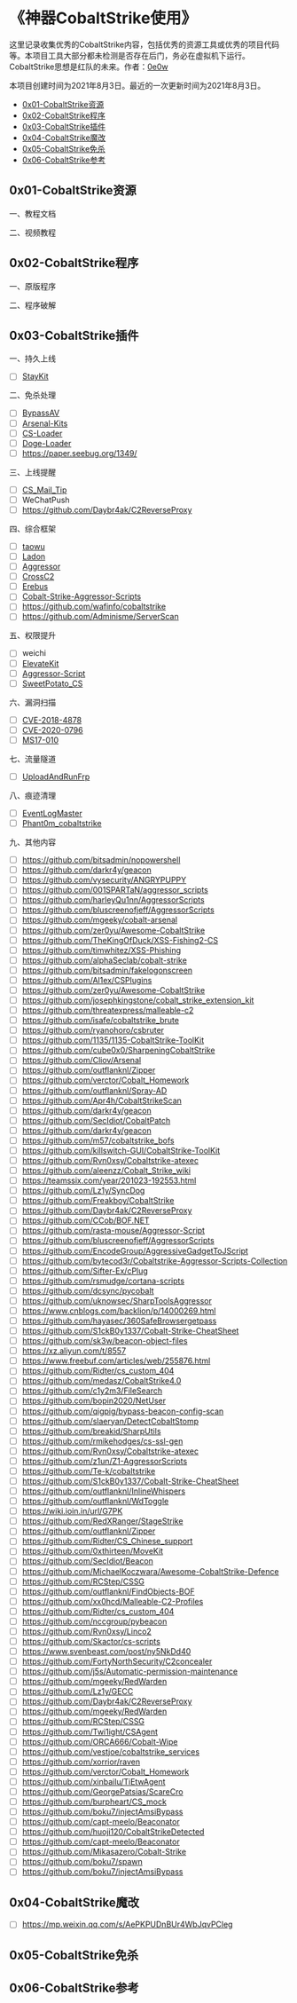 # 《神器CobaltStrike使用》

这里记录收集优秀的CobaltStrike内容，包括优秀的资源工具或优秀的项目代码等。本项目工具大部分都未检测是否存在后门，务必在虚拟机下运行。CobaltStrike思想是红队的未来。作者：[0e0w](https://github.com/0e0w)

本项目创建时间为2021年8月3日。最近的一次更新时间为2021年8月3日。

- [0x01-CobaltStrike资源]()
- [0x02-CobaltStrike程序]()
- [0x03-CobaltStrike插件]()
- [0x04-CobaltStrike魔改]()
- [0x05-CobaltStrike免杀]()
- [0x06-CobaltStrike参考]()

## 0x01-CobaltStrike资源

一、教程文档

二、视频教程

## 0x02-CobaltStrike程序

一、原版程序

二、程序破解

## 0x03-CobaltStrike插件

一、持久上线

- [ ] [StayKit](https://github.com/0xthirteen/StayKit)

二、免杀处理

- [ ] [BypassAV](https://github.com/hack2fun/BypassAV)
- [ ] [Arsenal-Kits](https://github.com/Cliov/Arsenal)
- [ ] [CS-Loader](https://github.com/Gality369/CS-Loader)
- [ ] [Doge-Loader](https://github.com/timwhitez/Doge-Loader)
- [ ] https://paper.seebug.org/1349/

三、上线提醒

- [ ] [CS_Mail_Tip](https://github.com/0x50j/CS_Mail_Tip)
- [ ] WeChatPush
- [ ] https://github.com/Daybr4ak/C2ReverseProxy

四、综合框架

- [ ] [taowu](https://github.com/pandasec888/taowu-cobalt-strike)
- [ ] [Ladon](https://github.com/k8gege/Ladon)
- [ ] [Aggressor](https://github.com/k8gege/Aggressor)
- [ ] [CrossC2](https://github.com/gloxec/CrossC2)
- [ ] [Erebus](https://github.com/DeEpinGh0st/Erebus)
- [ ] [Cobalt-Strike-Aggressor-Scripts](https://github.com/timwhitez/Cobalt-Strike-Aggressor-Scripts)
- [ ] https://github.com/wafinfo/cobaltstrike
- [ ] https://github.com/Adminisme/ServerScan

五、权限提升

- [ ] weichi
- [ ] [ElevateKit](https://github.com/rsmudge/ElevateKit)
- [ ] [Aggressor-Script](https://github.com/rasta-mouse/Aggressor-Script)
- [ ] [SweetPotato_CS](https://github.com/Tycx2ry/SweetPotato_CS)

六、漏洞扫描

- [ ] [CVE-2018-4878](https://github.com/vysecurity/CVE-2018-4878)
- [ ] [CVE-2020-0796](https://github.com/Rvn0xsy/CVE_2020_0796_CNA)
- [ ] [MS17-010](https://github.com/phink-team/Cobaltstrike-MS17-010)

七、流量隧道

- [ ] [UploadAndRunFrp](https://github.com/Ch1ngg/AggressorScript-UploadAndRunFrp)

八、痕迹清理

- [ ] [EventLogMaster](https://github.com/QAX-A-Team/EventLogMaster)
- [ ] [Phant0m_cobaltstrike](https://github.com/p292/Phant0m_cobaltstrike)

九、其他内容

- [ ] https://github.com/bitsadmin/nopowershell
- [ ] https://github.com/darkr4y/geacon
- [ ] https://github.com/vysecurity/ANGRYPUPPY
- [ ] https://github.com/001SPARTaN/aggressor_scripts
- [ ] https://github.com/harleyQu1nn/AggressorScripts
- [ ] https://github.com/bluscreenofjeff/AggressorScripts
- [ ] https://github.com/mgeeky/cobalt-arsenal
- [ ] https://github.com/zer0yu/Awesome-CobaltStrike
- [ ] https://github.com/TheKingOfDuck/XSS-Fishing2-CS
- [ ] https://github.com/timwhitez/XSS-Phishing
- [ ] https://github.com/alphaSeclab/cobalt-strike
- [ ] https://github.com/bitsadmin/fakelogonscreen
- [ ] https://github.com/Al1ex/CSPlugins
- [ ] https://github.com/zer0yu/Awesome-CobaltStrike
- [ ] https://github.com/josephkingstone/cobalt_strike_extension_kit
- [ ] https://github.com/threatexpress/malleable-c2
- [ ] https://github.com/isafe/cobaltstrike_brute
- [ ] https://github.com/ryanohoro/csbruter
- [ ] https://github.com/1135/1135-CobaltStrike-ToolKit
- [ ] https://github.com/cube0x0/SharpeningCobaltStrike
- [ ] https://github.com/Cliov/Arsenal
- [ ] https://github.com/outflanknl/Zipper
- [ ] https://github.com/verctor/Cobalt_Homework
- [ ] https://github.com/outflanknl/Spray-AD
- [ ] https://github.com/Apr4h/CobaltStrikeScan
- [ ] https://github.com/darkr4y/geacon
- [ ] https://github.com/SecIdiot/CobaltPatch
- [ ] https://github.com/darkr4y/geacon
- [ ] https://github.com/m57/cobaltstrike_bofs
- [ ] https://github.com/killswitch-GUI/CobaltStrike-ToolKit
- [ ] https://github.com/Rvn0xsy/Cobaltstrike-atexec
- [ ] https://github.com/aleenzz/Cobalt_Strike_wiki
- [ ] https://teamssix.com/year/201023-192553.html
- [ ] https://github.com/Lz1y/SyncDog
- [ ] https://github.com/Freakboy/CobaltStrike
- [ ] https://github.com/Daybr4ak/C2ReverseProxy
- [ ] https://github.com/CCob/BOF.NET
- [ ] https://github.com/rasta-mouse/Aggressor-Script
- [ ] https://github.com/bluscreenofjeff/AggressorScripts
- [ ] https://github.com/EncodeGroup/AggressiveGadgetToJScript
- [ ] https://github.com/bytecod3r/Cobaltstrike-Aggressor-Scripts-Collection
- [ ] https://github.com/Sifter-Ex/cPlug
- [ ] https://github.com/rsmudge/cortana-scripts
- [ ] https://github.com/dcsync/pycobalt
- [ ] https://github.com/uknowsec/SharpToolsAggressor
- [ ] https://www.cnblogs.com/backlion/p/14000269.html
- [ ] https://github.com/hayasec/360SafeBrowsergetpass
- [ ] https://github.com/S1ckB0y1337/Cobalt-Strike-CheatSheet
- [ ] https://github.com/sk3w/beacon-object-files
- [ ] https://xz.aliyun.com/t/8557
- [ ] https://www.freebuf.com/articles/web/255876.html
- [ ] https://github.com/Ridter/cs_custom_404
- [ ] https://github.com/medasz/CobaltStrike4.0
- [ ] https://github.com/c1y2m3/FileSearch
- [ ] https://github.com/bopin2020/NetUser
- [ ] https://github.com/qigpig/bypass-beacon-config-scan
- [ ] https://github.com/slaeryan/DetectCobaltStomp
- [ ] https://github.com/breakid/SharpUtils
- [ ] https://github.com/rmikehodges/cs-ssl-gen
- [ ] https://github.com/Rvn0xsy/Cobaltstrike-atexec
- [ ] https://github.com/z1un/Z1-AggressorScripts
- [ ] https://github.com/Te-k/cobaltstrike
- [ ] https://github.com/S1ckB0y1337/Cobalt-Strike-CheatSheet
- [ ] https://github.com/outflanknl/InlineWhispers
- [ ] https://github.com/outflanknl/WdToggle
- [ ] https://wiki.ioin.in/url/G7PK
- [ ] https://github.com/RedXRanger/StageStrike
- [ ] https://github.com/outflanknl/Zipper
- [ ] https://github.com/Ridter/CS_Chinese_support
- [ ] https://github.com/0xthirteen/MoveKit
- [ ] https://github.com/SecIdiot/Beacon
- [ ] https://github.com/MichaelKoczwara/Awesome-CobaltStrike-Defence
- [ ] https://github.com/RCStep/CSSG
- [ ] https://github.com/outflanknl/FindObjects-BOF
- [ ] https://github.com/xx0hcd/Malleable-C2-Profiles
- [ ] https://github.com/Ridter/cs_custom_404
- [ ] https://github.com/nccgroup/pybeacon
- [ ] https://github.com/Rvn0xsy/Linco2
- [ ] https://github.com/Skactor/cs-scripts
- [ ] https://www.svenbeast.com/post/ny5NkDd40
- [ ] https://github.com/FortyNorthSecurity/C2concealer
- [ ] https://github.com/j5s/Automatic-permission-maintenance
- [ ] https://github.com/mgeeky/RedWarden
- [ ] https://github.com/Lz1y/GECC
- [ ] https://github.com/Daybr4ak/C2ReverseProxy
- [ ] https://github.com/mgeeky/RedWarden
- [ ] https://github.com/RCStep/CSSG
- [ ] https://github.com/Twi1ight/CSAgent
- [ ] https://github.com/ORCA666/Cobalt-Wipe
- [ ] https://github.com/vestjoe/cobaltstrike_services
- [ ] https://github.com/xorrior/raven
- [ ] https://github.com/verctor/Cobalt_Homework
- [ ] https://github.com/xinbailu/TiEtwAgent
- [ ] https://github.com/GeorgePatsias/ScareCro
- [ ] https://github.com/burpheart/CS_mock
- [ ] https://github.com/boku7/injectAmsiBypass
- [ ] https://github.com/capt-meelo/Beaconator
- [ ] https://github.com/huoji120/CobaltStrikeDetected
- [ ] https://github.com/capt-meelo/Beaconator
- [ ] https://github.com/Mikasazero/Cobalt-Strike
- [ ] https://github.com/boku7/spawn
- [ ] https://github.com/boku7/injectAmsiBypass

## 0x04-CobaltStrike魔改

- [ ] https://mp.weixin.qq.com/s/AePKPUDnBUr4WbJqvPCleg

## 0x05-CobaltStrike免杀

## 0x06-CobaltStrike参考